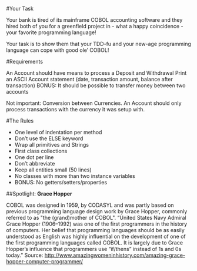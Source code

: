 #Your Task

Your bank is tired of its mainframe COBOL accounting software and they hired both of you for a greenfield project in - what a happy coincidence - your favorite programming language!

Your task is to show them that your TDD-fu and your new-age programming language can cope with good ole’ COBOL! 

#Requirements

An Account should have means to process a Deposit and Withdrawal
Print an ASCII Account statement (date, transaction amount, balance after transaction)
BONUS: It should be possible to transfer money between two accounts

Not important: Conversion between Currencies. An Account should only process transactions with the currency it was setup with.

#The Rules

- One level of indentation per method
- Don’t use the ELSE keyword
- Wrap all primitives and Strings
- First class collections
- One dot per line
- Don’t abbreviate
- Keep all entities small (50 lines)
- No classes with more than two instance variables
- BONUS: No getters/setters/properties


##Spotlight: 
**Grace Hopper**

COBOL was designed in 1959, by CODASYL and was partly based on previous programming language design work by Grace Hopper, commonly referred to as "the (grand)mother of COBOL".
“United States Navy Admiral Grace Hopper (1906–1992) was one of the first programmers in the history of computers. Her belief that programming languages should be as easily understood as English was highly influential on the development of one of the first programming languages called COBOL. It is largely due to Grace Hopper’s influence that programmers use “if/thens” instead of 1s and 0s today.”
Source: http://www.amazingwomeninhistory.com/amazing-grace-hopper-computer-programmer/
